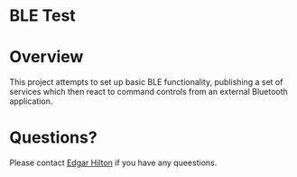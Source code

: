 # BLE Test

# Overview

This project attempts to set up basic BLE functionality, publishing a set of services which then react
to command controls from an external Bluetooth application.

# Questions?

Please contact [Edgar Hilton](mailto://edgar.hilton@gmail.com) if you have any queestions.